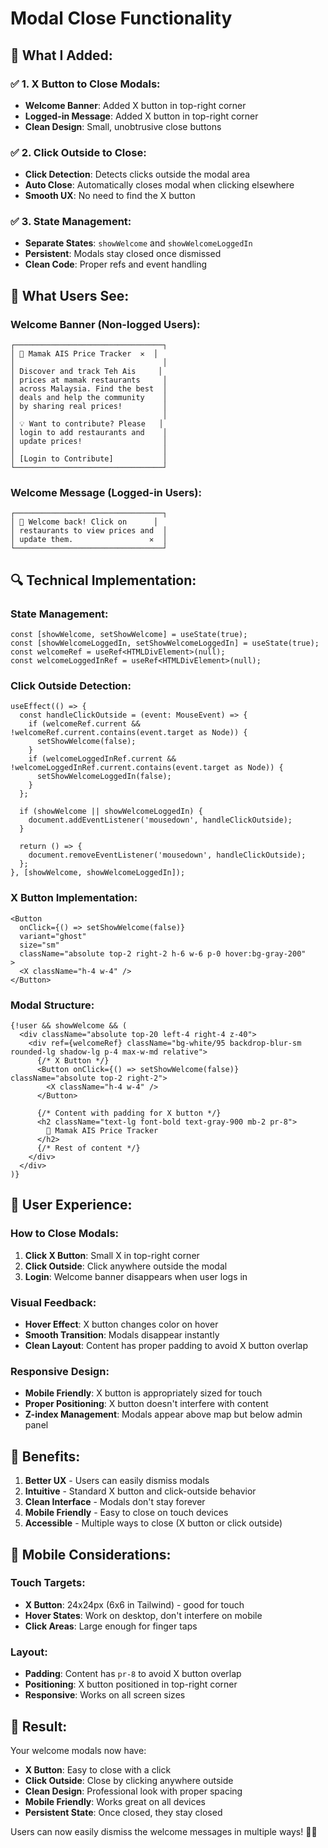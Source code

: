 # Modal Close Functionality

## 🎯 **What I Added:**

### ✅ **1. X Button to Close Modals:**
- **Welcome Banner**: Added X button in top-right corner
- **Logged-in Message**: Added X button in top-right corner
- **Clean Design**: Small, unobtrusive close buttons

### ✅ **2. Click Outside to Close:**
- **Click Detection**: Detects clicks outside the modal area
- **Auto Close**: Automatically closes modal when clicking elsewhere
- **Smooth UX**: No need to find the X button

### ✅ **3. State Management:**
- **Separate States**: `showWelcome` and `showWelcomeLoggedIn`
- **Persistent**: Modals stay closed once dismissed
- **Clean Code**: Proper refs and event handling

## 🎨 **What Users See:**

### **Welcome Banner (Non-logged Users):**
```
┌─────────────────────────────────┐
│ 🍜 Mamak AIS Price Tracker  ✕  │
│                                 │
│ Discover and track Teh Ais     │
│ prices at mamak restaurants     │
│ across Malaysia. Find the best  │
│ deals and help the community    │
│ by sharing real prices!         │
│                                 │
│ 💡 Want to contribute? Please   │
│ login to add restaurants and    │
│ update prices!                  │
│                                 │
│ [Login to Contribute]           │
└─────────────────────────────────┘
```

### **Welcome Message (Logged-in Users):**
```
┌─────────────────────────────────┐
│ 👋 Welcome back! Click on      │
│ restaurants to view prices and  │
│ update them.                 ✕  │
└─────────────────────────────────┘
```

## 🔍 **Technical Implementation:**

### **State Management:**
```tsx
const [showWelcome, setShowWelcome] = useState(true);
const [showWelcomeLoggedIn, setShowWelcomeLoggedIn] = useState(true);
const welcomeRef = useRef<HTMLDivElement>(null);
const welcomeLoggedInRef = useRef<HTMLDivElement>(null);
```

### **Click Outside Detection:**
```tsx
useEffect(() => {
  const handleClickOutside = (event: MouseEvent) => {
    if (welcomeRef.current && !welcomeRef.current.contains(event.target as Node)) {
      setShowWelcome(false);
    }
    if (welcomeLoggedInRef.current && !welcomeLoggedInRef.current.contains(event.target as Node)) {
      setShowWelcomeLoggedIn(false);
    }
  };

  if (showWelcome || showWelcomeLoggedIn) {
    document.addEventListener('mousedown', handleClickOutside);
  }

  return () => {
    document.removeEventListener('mousedown', handleClickOutside);
  };
}, [showWelcome, showWelcomeLoggedIn]);
```

### **X Button Implementation:**
```tsx
<Button
  onClick={() => setShowWelcome(false)}
  variant="ghost"
  size="sm"
  className="absolute top-2 right-2 h-6 w-6 p-0 hover:bg-gray-200"
>
  <X className="h-4 w-4" />
</Button>
```

### **Modal Structure:**
```tsx
{!user && showWelcome && (
  <div className="absolute top-20 left-4 right-4 z-40">
    <div ref={welcomeRef} className="bg-white/95 backdrop-blur-sm rounded-lg shadow-lg p-4 max-w-md relative">
      {/* X Button */}
      <Button onClick={() => setShowWelcome(false)} className="absolute top-2 right-2">
        <X className="h-4 w-4" />
      </Button>
      
      {/* Content with padding for X button */}
      <h2 className="text-lg font-bold text-gray-900 mb-2 pr-8">
        🍜 Mamak AIS Price Tracker
      </h2>
      {/* Rest of content */}
    </div>
  </div>
)}
```

## 🚀 **User Experience:**

### **How to Close Modals:**
1. **Click X Button**: Small X in top-right corner
2. **Click Outside**: Click anywhere outside the modal
3. **Login**: Welcome banner disappears when user logs in

### **Visual Feedback:**
- **Hover Effect**: X button changes color on hover
- **Smooth Transition**: Modals disappear instantly
- **Clean Layout**: Content has proper padding to avoid X button overlap

### **Responsive Design:**
- **Mobile Friendly**: X button is appropriately sized for touch
- **Proper Positioning**: X button doesn't interfere with content
- **Z-index Management**: Modals appear above map but below admin panel

## 🎯 **Benefits:**

1. **Better UX** - Users can easily dismiss modals
2. **Intuitive** - Standard X button and click-outside behavior
3. **Clean Interface** - Modals don't stay forever
4. **Mobile Friendly** - Easy to close on touch devices
5. **Accessible** - Multiple ways to close (X button or click outside)

## 📱 **Mobile Considerations:**

### **Touch Targets:**
- **X Button**: 24x24px (6x6 in Tailwind) - good for touch
- **Hover States**: Work on desktop, don't interfere on mobile
- **Click Areas**: Large enough for finger taps

### **Layout:**
- **Padding**: Content has `pr-8` to avoid X button overlap
- **Positioning**: X button positioned in top-right corner
- **Responsive**: Works on all screen sizes

## 🎉 **Result:**

Your welcome modals now have:
- **X Button**: Easy to close with a click
- **Click Outside**: Close by clicking anywhere outside
- **Clean Design**: Professional look with proper spacing
- **Mobile Friendly**: Works great on all devices
- **Persistent State**: Once closed, they stay closed

Users can now easily dismiss the welcome messages in multiple ways! 🎯✨
